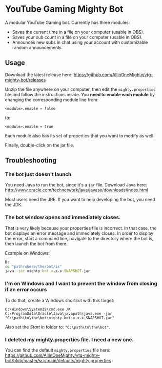 # YouTube Gaming Mighty Bot

A modular YouTube Gaming bot. Currently has three modules:

* Saves the current time in a file on your computer (usable in OBS).
* Saves your sub count in a file on your computer (usable in OBS).
* Announces new subs in chat using your account with customizable random announcements.

## Usage

Download the latest release here: https://github.com/AllInOneMighty/ytg-mighty-bot/releases

Unzip the file anywhere on your computer, then edit the `mighty.properties` file and follow the instructions inside. You **need to enable each module** by changing the corresponding module line from:

```
<module>.enable = false
```

to:

```
<module>.enable = true
```

Each module also has its set of properties that you want to modify as well.

Finally, double-click on the jar file.

## Troubleshooting

### The bot just doesn't launch

You need Java to run the bot, since it's a `jar` file. Download Java here: http://www.oracle.com/technetwork/java/javase/downloads/index.html

Most users need the JRE. If you want to help developing the bot, you need the JDK.

### The bot window opens and immediately closes.

That is very likely because your properties file is incorrect. In that case, the bot displays an error message and immediately closes. In order to display the error, start a command line, navigate to the directory where the bot is, then launch the bot from there.

Example on Windows:
```cmd
D:
cd "path/where/the/bot/is"
java -jar mighty-bot-x.x.x-SNAPSHOT.jar
```

### I'm on Windows and I want to prevent the window from closing if an error occurs

To do that, create a Windows shortcut with this target:

```C:\Windows\System32\cmd.exe /K C:\ProgramData\Oracle\Java\javapath\java.exe -jar "C:\path\to\the\bot\mighty-bot-x.x.x-SNAPSHOT.jar"```

Also set the *Start in* folder to: ```"C:\path\to\the\bot"```.

### I deleted my mighty.properties file. I need a new one.

You can find the default `mighty.properties` file here: https://github.com/AllInOneMighty/ytg-mighty-bot/blob/master/src/main/defaults/mighty.properties
